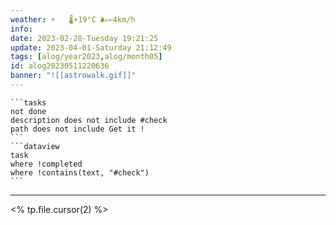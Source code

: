 ```yaml
---
weather: ☀️   🌡️+19°C 🌬️←4km/h
info: 
date: 2023-02-28-Tuesday 19:21:25
update: 2023-04-01-Saturday 21:12:49
tags: [alog/year2023,alog/month05]
id: alog20230511220636
banner: "![[astrowalk.gif]]"
---
```

````ad-todo
```tasks
not done
description does not include #check
path does not include Get it !
```
```dataview
task
where !completed
where !contains(text, "#check")
```
````
---

<% tp.file.cursor(2) %>
